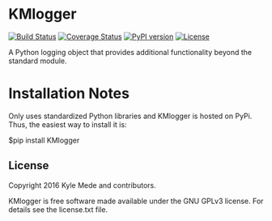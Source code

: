 KMlogger
========

[![Build Status](https://travis-ci.org/kylemede/KMlogger.svg?branch=master)](https://travis-ci.org/kylemede/KMlogger)
[![Coverage Status](https://coveralls.io/repos/github/kylemede/KMlogger/badge.svg?branch=master)](https://coveralls.io/github/kylemede/KMlogger?branch=master)
[![PyPI version](https://badge.fury.io/py/KMlogger.svg)](https://badge.fury.io/py/KMlogger)
[![License](https://img.shields.io/badge/license-GPL-blue.svg)](https://github.com/kylemede/KMlogger/blob/master/LICENSE)

A Python logging object that provides additional functionality beyond the standard module.


Installation Notes
==================
Only uses standardized Python libraries and KMlogger is hosted on PyPi.  Thus, the easiest way to install it is:
 
 $pip install KMlogger


License
-------

Copyright 2016 Kyle Mede and contributors.

KMlogger is free software made available under the GNU GPLv3 license. 
For details see the license.txt file.